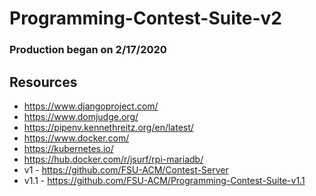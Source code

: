 # Programming-Contest-Suite-v2
### Production began on 2/17/2020

## Resources
- https://www.djangoproject.com/
- https://www.domjudge.org/
- https://pipenv.kennethreitz.org/en/latest/
- https://www.docker.com/
- https://kubernetes.io/
- https://hub.docker.com/r/jsurf/rpi-mariadb/
- v1 - https://github.com/FSU-ACM/Contest-Server
- v1.1 - https://github.com/FSU-ACM/Programming-Contest-Suite-v1.1